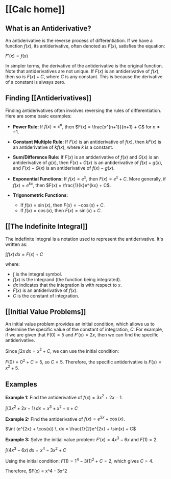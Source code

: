 # [[Calc home]]

## What is an Antiderivative?

An antiderivative is the reverse process of differentiation.  If we have a function $f(x)$, its antiderivative, often denoted as $F(x)$, satisfies the equation:

$F'(x) = f(x)$

In simpler terms, the derivative of the antiderivative is the original function.  Note that antiderivatives are not unique. If $F(x)$ is an antiderivative of $f(x)$, then so is $F(x) + C$, where $C$ is any constant. This is because the derivative of a constant is always zero.


## Finding [[Antiderivatives]] 
Finding antiderivatives often involves reversing the rules of differentiation.  Here are some basic examples:

* **Power Rule:** If $f(x) = x^n$, then $F(x) = \frac{x^{n+1}}{n+1} + C$ for $n \neq -1$.

* **Constant Multiple Rule:** If $F(x)$ is an antiderivative of $f(x)$, then $kF(x)$ is an antiderivative of $kf(x)$, where $k$ is a constant.

* **Sum/Difference Rule:** If $F(x)$ is an antiderivative of $f(x)$ and $G(x)$ is an antiderivative of $g(x)$, then $F(x) + G(x)$ is an antiderivative of $f(x) + g(x)$, and $F(x) - G(x)$ is an antiderivative of $f(x) - g(x)$.


* **Exponential Functions:** If $f(x) = e^x$, then $F(x) = e^x + C$.  More generally, if $f(x) = e^{kx}$, then $F(x) = \frac{1}{k}e^{kx} + C$.

* **Trigonometric Functions:**
    * If $f(x) = \sin(x)$, then $F(x) = -\cos(x) + C$.
    * If $f(x) = \cos(x)$, then $F(x) = \sin(x) + C$.


## [[The Indefinite Integral]]

The indefinite integral is a notation used to represent the antiderivative.  It's written as:

$\int f(x) \, dx = F(x) + C$

where:

* $\int$ is the integral symbol.
* $f(x)$ is the integrand (the function being integrated).
* $dx$ indicates that the integration is with respect to $x$.
* $F(x)$ is an antiderivative of $f(x)$.
* $C$ is the constant of integration.


## [[Initial Value Problems]]

An initial value problem provides an initial condition, which allows us to determine the specific value of the constant of integration, $C$.  For example, if we are given that $F(0) = 5$ and $F'(x) = 2x$, then we can find the specific antiderivative.

Since $\int 2x \, dx = x^2 + C$, we can use the initial condition:

$F(0) = 0^2 + C = 5$, so $C = 5$.  Therefore, the specific antiderivative is $F(x) = x^2 + 5$.


##  Examples

**Example 1:** Find the antiderivative of $f(x) = 3x^2 + 2x - 1$.

$\int (3x^2 + 2x - 1) \, dx = x^3 + x^2 - x + C$


**Example 2:** Find the antiderivative of $f(x) = e^{2x} + \cos(x)$.

$\int (e^{2x} + \cos(x)) \, dx = \frac{1}{2}e^{2x} + \sin(x) + C$


**Example 3:** Solve the initial value problem: $F'(x) = 4x^3 - 6x$ and $F(1) = 2$.

$\int (4x^3 - 6x) \, dx = x^4 - 3x^2 + C$

Using the initial condition: $F(1) = 1^4 - 3(1)^2 + C = 2$, which gives $C = 4$.

Therefore, $F(x) = x^4 - 3x^2